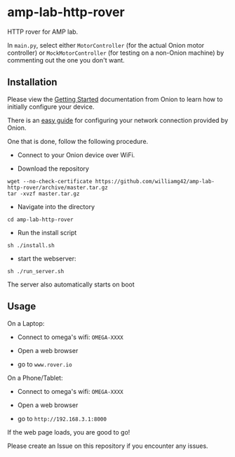 # amp-lab-http-rover
HTTP rover for AMP lab.

In `main.py`, select either `MotorController` (for the actual Onion motor controller) or `MockMotorController` (for testing on a non-Onion machine) by commenting out the one you don't want.

## Installation

Please view the [Getting Started](https://docs.onion.io/omega2-docs/first-time-setup.html) documentation from Onion to learn how to initially configure your device.

There is an [easy guide](https://docs.onion.io/omega2-docs/connecting-to-wifi-networks-command-line.html) for configuring your network connection provided by Onion.

One that is done, follow the following procedure.

- Connect to your Onion device over WiFi.


- Download the repository
```
wget --no-check-certificate https://github.com/williamg42/amp-lab-http-rover/archive/master.tar.gz
tar -xvzf master.tar.gz
```

- Navigate into the directory
 ```
cd amp-lab-http-rover
```

- Run the install script
```
sh ./install.sh
```

- start the webserver:
```
sh ./run_server.sh
```
The server also automatically starts on boot

## Usage
On a Laptop:

- Connect to omega's wifi: `OMEGA-XXXX`

- Open a web browser

- go to `www.rover.io`


On a Phone/Tablet:

- Connect to omega's wifi: `OMEGA-XXXX`

- Open a web browser

- go to `http://192.168.3.1:8000`


If the web page loads, you are good to go!

Please create an Issue on this repository if you encounter any issues.
